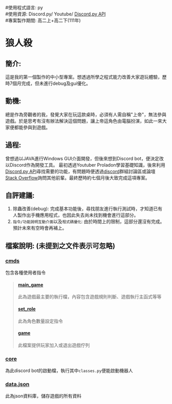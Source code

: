 #使用程式語言: py  
#使用資源: Discord.py/ Youtube/ [Discord.py API](https://discordpy.readthedocs.io/en/stable/api.html)  
#專案製作期間: 高二上+高二下(111年)  

# 狼人殺
## 簡介:
這是我的第一個製作的中小型專案。想透過所學之程式能力改善大家遊玩體驗，歷時7個月完成，但未進行debug及gui優化。

## 動機:
總是作為旁觀者的我，發覺大家在玩這款桌時，必須有人需自稱"上帝"，無法參與遊戲。於是思考有沒有辦法解決這個問題，讓上帝這角色由電腦扮演，如此一來大家便都能參與到遊戲。

## 過程:
曾想過以JAVA進行Windows GUI介面開發，但後來想到Discord bot，便決定改以Discord作為開發工具。
最初透過Youtuber Proladon學習基礎知識，後來利用[Discord.py API](https://discordpy.readthedocs.io/en/stable/api.html)尋找需要的功能，有問題時便透過[discord](https://discord.com/)群組討論區或論壇[Stack Overflow](https://stackoverflow.com/)詢問其他前輩。最終歷時約七個月後大致完成這項專案。

## 自評建議:
1. 除蟲改善(debug): 完成基本功能後，尋找朋友進行執行測試時，才知道已有人製作出手機應用程式，也因此失去尚未找到機會進行這部分。
2. ```指令/功能說明互動介面```以及```程式碼優化```: 由於時間上的限制，這部分還沒有完成。預計未來有空時會再補上。

## 檔案說明: (未提到之文件表示可忽略)
### [cmds](https://github.com/fortest-C/Repository-1/tree/main/The%20Werewolves%20of%20Miller's%20Hollow/werewolf/cmds)
包含各種使用者指令
>   #### [main_game](https://github.com/fortest-C/Repository-1/blob/main/The%20Werewolves%20of%20Miller's%20Hollow/werewolf/cmds/main_game.py)
>   此為遊戲最主要的執行檔，內容包含遊戲規則判斷、遊戲執行主函式等等
>   #### [set_role](https://github.com/fortest-C/Repository-1/blob/main/The%20Werewolves%20of%20Miller's%20Hollow/werewolf/cmds/set_role.py)
>   此為角色數量設定指令
>   #### [game](https://github.com/fortest-C/Repository-1/blob/main/The%20Werewolves%20of%20Miller's%20Hollow/werewolf/cmds/game.py)
>   此檔案提供玩家加入或退出遊戲佇列
### [core](https://github.com/fortest-C/Repository-1/tree/main/The%20Werewolves%20of%20Miller's%20Hollow/werewolf/core)
為此discord bot的啟動檔，執行其中```classes.py```便能啟動機器人
### [data.json](https://github.com/fortest-C/Repository-1/blob/main/The%20Werewolves%20of%20Miller's%20Hollow/werewolf/data.json)
此為json資料庫，儲存遊戲的所有資料
